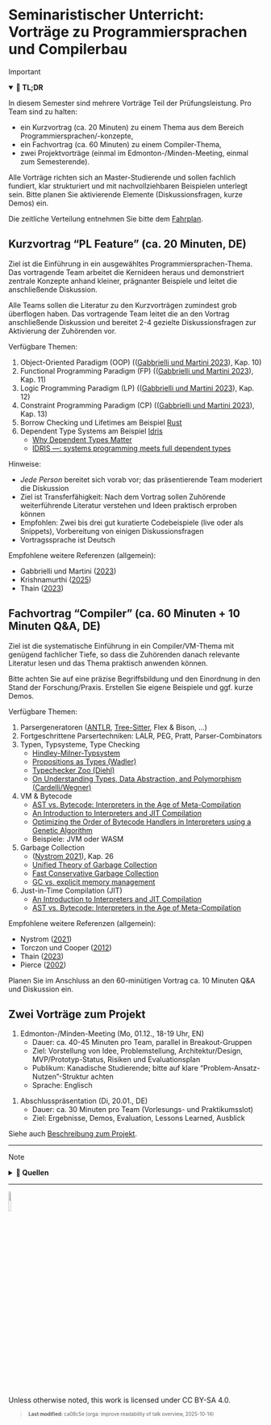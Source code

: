 # Seminaristischer Unterricht: Vorträge zu Programmiersprachen und Compilerbau

> [!IMPORTANT]
>
> <details open>
>
> <summary><strong>🎯 TL;DR</strong></summary>
>
> In diesem Semester sind mehrere Vorträge Teil der Prüfungsleistung.
> Pro Team sind zu halten:
>
> - ein Kurzvortrag (ca. 20 Minuten) zu einem Thema aus dem Bereich
>   Programmiersprachen/-konzepte,
> - ein Fachvortrag (ca. 60 Minuten) zu einem Compiler-Thema,
> - zwei Projektvorträge (einmal im Edmonton-/Minden-Meeting, einmal zum
>   Semesterende).
>
> Alle Vorträge richten sich an Master-Studierende und sollen fachlich
> fundiert, klar strukturiert und mit nachvollziehbaren Beispielen
> unterlegt sein. Bitte planen Sie aktivierende Elemente
> (Diskussionsfragen, kurze Demos) ein.
>
> Die zeitliche Verteilung entnehmen Sie bitte dem
> [Fahrplan](../readme.md).
>
> </details>

## Kurzvortrag “PL Feature” (ca. 20 Minuten, DE)

Ziel ist die Einführung in ein ausgewähltes Programmiersprachen-Thema.
Das vortragende Team arbeitet die Kernideen heraus und demonstriert
zentrale Konzepte anhand kleiner, prägnanter Beispiele und leitet die
anschließende Diskussion.

Alle Teams sollen die Literatur zu den Kurzvorträgen zumindest grob
überflogen haben. Das vortragende Team leitet die an den Vortrag
anschließende Diskussion und bereitet 2-4 gezielte Diskussionsfragen zur
Aktivierung der Zuhörenden vor.

Verfügbare Themen:

1.  Object-Oriented Paradigm (OOP) (([Gabbrielli und Martini
    2023](#ref-Gabbrielli2023)), Kap. 10)
2.  Functional Programming Paradigm (FP) (([Gabbrielli und Martini
    2023](#ref-Gabbrielli2023)), Kap. 11)
3.  Logic Programming Paradigm (LP) (([Gabbrielli und Martini
    2023](#ref-Gabbrielli2023)), Kap. 12)
4.  Constraint Programming Paradigm (CP) (([Gabbrielli und Martini
    2023](#ref-Gabbrielli2023)), Kap. 13)
5.  Borrow Checking und Lifetimes am Beispiel
    [Rust](https://www.rust-lang.org/)
6.  Dependent Type Systems am Beispiel
    [Idris](https://www.idris-lang.org/)
    - [Why Dependent Types
      Matter](https://people.cs.nott.ac.uk/psztxa/publ/ydtm.pdf)
    - [IDRIS —: systems programming meets full dependent
      types](https://dl.acm.org/doi/10.1145/1929529.1929536)

Hinweise:

- *Jede Person* bereitet sich vorab vor; das präsentierende Team
  moderiert die Diskussion
- Ziel ist Transferfähigkeit: Nach dem Vortrag sollen Zuhörende
  weiterführende Literatur verstehen und Ideen praktisch erproben können
- Empfohlen: Zwei bis drei gut kuratierte Codebeispiele (live oder als
  Snippets), Vorbereitung von einigen Diskussionsfragen
- Vortragssprache ist Deutsch

Empfohlene weitere Referenzen (allgemein):

- Gabbrielli und Martini ([2023](#ref-Gabbrielli2023))
- Krishnamurthi ([2025](#ref-PLAI2025))
- Thain ([2023](#ref-Thain2020))

## Fachvortrag “Compiler” (ca. 60 Minuten + 10 Minuten Q&A, DE)

Ziel ist die systematische Einführung in ein Compiler/VM-Thema mit
genügend fachlicher Tiefe, so dass die Zuhörenden danach relevante
Literatur lesen und das Thema praktisch anwenden können.

Bitte achten Sie auf eine präzise Begriffsbildung und den Einordnung in
den Stand der Forschung/Praxis. Erstellen Sie eigene Beispiele und ggf.
kurze Demos.

Verfügbare Themen:

1.  Parsergeneratoren ([ANTLR](https://www.antlr.org/),
    [Tree-Sitter](http://tree-sitter.github.io/tree-sitter/), Flex &
    Bison, …)
2.  Fortgeschrittene Parsertechniken: LALR, PEG, Pratt,
    Parser-Combinators
3.  Typen, Typsysteme, Type Checking
    - [Hindley-Milner-Typsystem](https://en.wikipedia.org/wiki/Hindley%E2%80%93Milner_type_system)
    - [Propositions as Types
      (Wadler)](https://dl.acm.org/doi/abs/10.1145/2699407)
    - [Typechecker Zoo
      (Diehl)](https://sdiehl.github.io/typechecker-zoo/)
    - [On Understanding Types, Data Abstraction, and Polymorphism
      (Cardelli/Wegner)](https://dl.acm.org/doi/pdf/10.1145/6041.6042)
4.  VM & Bytecode
    - [AST vs. Bytecode: Interpreters in the Age of
      Meta-Compilation](https://dl.acm.org/doi/abs/10.1145/3622808)
    - [An Introduction to Interpreters and JIT
      Compilation](https://stefan-marr.de/2023/09/pliss-summer-school/)
    - [Optimizing the Order of Bytecode Handlers in Interpreters using a
      Genetic
      Algorithm](https://dl.acm.org/doi/abs/10.1145/3555776.3577712)
    - Beispiele: JVM oder WASM
5.  Garbage Collection
    - ([Nystrom 2021](#ref-Nystrom2021)), Kap. 26
    - [Unified Theory of Garbage
      Collection](https://dl.acm.org/doi/10.1145/1035292.1028982)
    - [Fast Conservative Garbage
      Collection](https://dl.acm.org/doi/10.1145/2660193.2660198)
    - [GC vs. explicit memory
      management](https://dl.acm.org/doi/10.1145/1103845.1094836)
6.  Just-in-Time Compilation (JIT)
    - [An Introduction to Interpreters and JIT
      Compilation](https://stefan-marr.de/2023/09/pliss-summer-school/)
    - [AST vs. Bytecode: Interpreters in the Age of
      Meta-Compilation](https://dl.acm.org/doi/abs/10.1145/3622808)

Empfohlene weitere Referenzen (allgemein):

- Nystrom ([2021](#ref-Nystrom2021))
- Torczon und Cooper ([2012](#ref-Torczon2012))
- Thain ([2023](#ref-Thain2020))
- Pierce ([2002](#ref-Pierce2002))

Planen Sie im Anschluss an den 60-minütigen Vortrag ca. 10 Minuten Q&A
und Diskussion ein.

## Zwei Vorträge zum Projekt

1.  Edmonton-/Minden-Meeting (Mo, 01.12., 18-19 Uhr, EN)
    - Dauer: ca. 40-45 Minuten pro Team, parallel in Breakout-Gruppen
    - Ziel: Vorstellung von Idee, Problemstellung, Architektur/Design,
      MVP/Prototyp-Status, Risiken und Evaluationsplan
    - Publikum: Kanadische Studierende; bitte auf klare
      “Problem-Ansatz-Nutzen”-Struktur achten
    - Sprache: Englisch

<!-- -->

1.  Abschlusspräsentation (Di, 20.01., DE)
    - Dauer: ca. 30 Minuten pro Team (Vorlesungs- und Praktikumsslot)
    - Ziel: Ergebnisse, Demos, Evaluation, Lessons Learned, Ausblick

Siehe auch [Beschreibung zum Projekt](project.md).

------------------------------------------------------------------------

> [!NOTE]
>
> <details>
>
> <summary><strong>👀 Quellen</strong></summary>
>
> <div id="refs" class="references csl-bib-body hanging-indent"
> entry-spacing="0">
>
> <div id="ref-Gabbrielli2023" class="csl-entry">
>
> Gabbrielli, M., und S. Martini. 2023. *Programming Languages:
> Principles and Paradigms*. Springer Cham.
> <https://doi.org/10.1007/978-3-031-34144-1>.
>
> </div>
>
> <div id="ref-PLAI2025" class="csl-entry">
>
> Krishnamurthi, S. 2025. „Programming Languages: Application and
> Interpretation“. 2025. <https://www.plai.org/>.
>
> </div>
>
> <div id="ref-Nystrom2021" class="csl-entry">
>
> Nystrom, R. 2021. *Crafting Interpreters*. Genever Benning.
> <https://github.com/munificent/craftinginterpreters>.
>
> </div>
>
> <div id="ref-Pierce2002" class="csl-entry">
>
> Pierce, B. C. 2002. *Types and Programming Languages*. MIT Press.
>
> </div>
>
> <div id="ref-Thain2020" class="csl-entry">
>
> Thain, D. 2023. *Introduction to Compilers and Language Design*.
> <https://www3.nd.edu/~dthain/compilerbook/>.
>
> </div>
>
> <div id="ref-Torczon2012" class="csl-entry">
>
> Torczon, L., und K. Cooper. 2012. *Engineering a Compiler*. Morgan
> Kaufmann.
> <https://learning.oreilly.com/library/view/engineering-a-compiler/9780080916613/>.
>
> </div>
>
> </div>
>
> </details>

------------------------------------------------------------------------

<img src="https://licensebuttons.net/l/by-sa/4.0/88x31.png" width="10%">

Unless otherwise noted, this work is licensed under CC BY-SA 4.0.

<blockquote><p><sup><sub><strong>Last modified:</strong> ca08c5e (orga: improve readability of talk overview, 2025-10-14)<br></sub></sup></p></blockquote>
